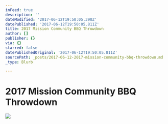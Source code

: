 ```yaml
---
inFeed: true
description: ''
dateModified: '2017-06-12T19:50:05.390Z'
datePublished: '2017-06-12T19:50:05.811Z'
title: 2017 Mission Community BBQ Throwdown
author: []
publisher: {}
via: {}
starred: false
datePublishedOriginal: '2017-06-12T19:50:05.811Z'
sourcePath: _posts/2017-06-12-2017-mission-community-bbq-throwdown.md
_type: Blurb

---
```

# 2017 Mission Community BBQ Throwdown
![](https://the-grid-user-content.s3-us-west-2.amazonaws.com/5e0e36df-4b69-4fa3-ad55-acb8d69396a2.png)